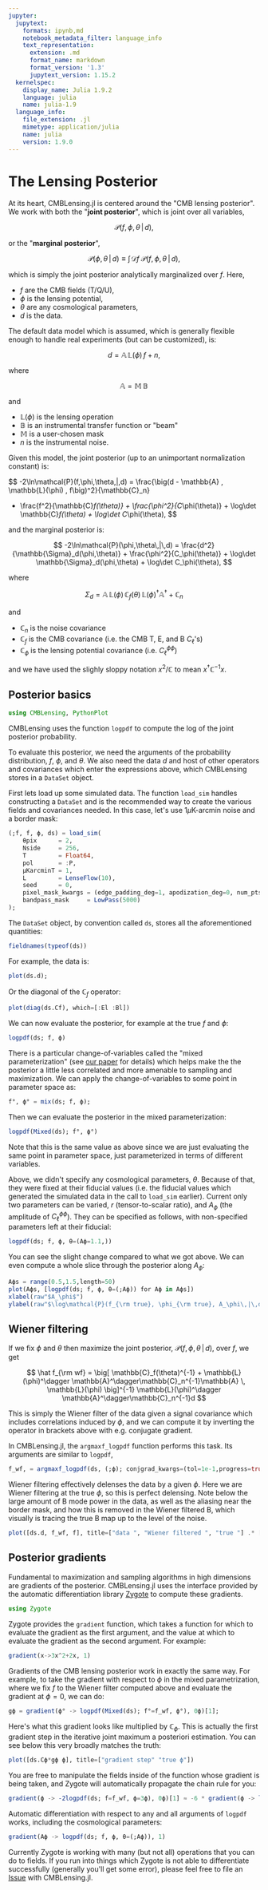```yaml
---
jupyter:
  jupytext:
    formats: ipynb,md
    notebook_metadata_filter: language_info
    text_representation:
      extension: .md
      format_name: markdown
      format_version: '1.3'
      jupytext_version: 1.15.2
  kernelspec:
    display_name: Julia 1.9.2
    language: julia
    name: julia-1.9
  language_info:
    file_extension: .jl
    mimetype: application/julia
    name: julia
    version: 1.9.0
---
```


# The Lensing Posterior


At its heart, CMBLensing.jl is centered around the "CMB lensing posterior". We work with both the "**joint posterior**", which is joint over all variables,

$$ \mathcal{P}(f,\phi,\theta\,|\,d), $$

or the "**marginal posterior**", 

$$ \mathcal{P}(\phi,\theta\,|\,d) \equiv \int \! \mathcal{D}f \; \mathcal{P}(f,\phi,\theta\,|\,d), $$

which is simply the joint posterior analytically marginalized over $f$. Here,

* $f$ are the CMB fields (T/Q/U),
* $\phi$ is the lensing potential,
* $\theta$ are any cosmological parameters,
* $d$ is the data.



<!-- #region -->
The default data model which is assumed, which is generally flexible enough to handle real experiments (but can be customized), is:

$$ d =  \mathbb{A} \, \mathbb{L}(\phi) \, f + n, $$

where

$$ \mathbb{A} = \mathbb{M} \, \mathbb{B} $$

and 

* $\mathbb{L}(\phi)$ is the lensing operation
* $\mathbb{B}$ is an instrumental transfer function or "beam"
* $\mathbb{M}$ is a user-chosen mask
* $n$ is the instrumental noise. 


Given this model, the joint posterior (up to an unimportant normalization constant) is:

$$ 
-2\ln\mathcal{P}(f,\phi,\theta\,|\,d) = \frac{\big(d - \mathbb{A} \, \mathbb{L}(\phi) \, f\big)^2}{\mathbb{C}_n}
+ \frac{f^2}{\mathbb{C}_f(\theta)} + \frac{\phi^2}{C_\phi(\theta)} + \log\det \mathbb{C}_f(\theta) + \log\det C_\phi(\theta),
$$

and the marginal posterior is:

$$ 
-2\ln\mathcal{P}(\phi,\theta\,|\,d) = \frac{d^2}{\mathbb{\Sigma}_d(\phi,\theta)} + \frac{\phi^2}{C_\phi(\theta)} + \log\det \mathbb{\Sigma}_d(\phi,\theta) + \log\det C_\phi(\theta),
$$

where

$$
\Sigma_d = \mathbb{A} \, \mathbb{L}(\phi) \, \mathbb{C}_f(\theta) \, \mathbb{L}(\phi)^\dagger \mathbb{A}^\dagger + \mathbb{C}_n
$$

and

* $\mathbb{C}_n$ is the noise covariance
* $\mathbb{C}_f$ is the CMB covariance (i.e. the CMB T, E, and B $C_\ell$'s)
* $\mathbb{C}_\phi$ is the lensing potential covariance (i.e. $C_\ell^{\phi\phi}$)

and we have used the slighly sloppy notation $x^2/\mathbb{C}$ to mean $x^\dagger \mathbb{C}^{-1} x$.
<!-- #endregion -->

## Posterior basics

```julia
using CMBLensing, PythonPlot
```

CMBLensing uses the function `logpdf` to compute the log of the joint posterior probability. 


To evaluate this posterior, we need the arguments of the probability distribution, $f$, $\phi$, and $\theta$. We also need the data $d$ and host of other operators and covariances which enter the expressions above, which CMBLensing stores in a `DataSet` object.

First lets load up some simulated data. The function `load_sim` handles constructing a `DataSet` and is the recommended way to create the various fields and covariances needed. In this case, let's use 1$\mu$K-arcmin noise and a border mask:

```julia
(;f, f̃, ϕ, ds) = load_sim(
    θpix      = 2,
    Nside     = 256,
    T         = Float64,
    pol       = :P,
    μKarcminT = 1,
    L         = LenseFlow(10),
    seed      = 0,
    pixel_mask_kwargs = (edge_padding_deg=1, apodization_deg=0, num_ptsrcs=0),
    bandpass_mask     = LowPass(5000)
);
```

The `DataSet` object, by convention called `ds`, stores all the aforementioned quantities:

```julia
fieldnames(typeof(ds))
```

For example, the data is:

```julia
plot(ds.d);
```

Or the diagonal of the $\mathbb{C}_f$ operator:

```julia
plot(diag(ds.Cf), which=[:El :Bl])
```

We can now evaluate the posterior, for example at the true $f$ and $\phi$:

```julia
logpdf(ds; f, ϕ)
```

There is a particular change-of-variables called the "mixed parameterization" (see [our paper](https://arxiv.org/abs/2002.00965) for details) which helps make the the posterior a little less correlated and more amenable to sampling and maximization. We can apply the change-of-variables to some point in parameter space as:

```julia
f°, ϕ° = mix(ds; f, ϕ);
```

Then we can evaluate the posterior in the mixed parameterization:

```julia
logpdf(Mixed(ds); f°, ϕ°)
```

Note that this is the same value as above since we are just evaluating the same point in parameter space, just parameterized in terms of different variables.


Above, we didn't specify any cosmological parameters, $\theta$. Because of that, they were fixed at their fiducial values (i.e. the fiducial values which generated the simulated data in the call to `load_sim` earlier). Current only two parameters can be varied, $r$ (tensor-to-scalar ratio), and $A_\phi$ (the amplitude of $C_\ell^{\phi \phi}$). They can be specified as follows, with non-specified parameters left at their fiducial:

```julia
logpdf(ds; f, ϕ, θ=(Aϕ=1.1,))
```

You can see the slight change compared to what we got above. We can even compute a whole slice through the posterior along $A_\phi$:

```julia
Aϕs = range(0.5,1.5,length=50)
plot(Aϕs, [logpdf(ds; f, ϕ, θ=(;Aϕ)) for Aϕ in Aϕs])
xlabel(raw"$A_\phi$")
ylabel(raw"$\log\mathcal{P}(f_{\rm true}, \phi_{\rm true}, A_\phi\,|\,d)$");
```

## Wiener filtering


If we fix $\phi$ and $\theta$ then maximize the joint posterior, $\mathcal{P}(f,\phi,\theta\,|\,d)$, over $f$, we get

$$
\hat f_{\rm wf} = \big[ \mathbb{C}_f(\theta)^{-1} + \mathbb{L}(\phi)^\dagger \mathbb{A}^\dagger\mathbb{C}_n^{-1}\mathbb{A} \, \mathbb{L}(\phi) \big]^{-1} \mathbb{L}(\phi)^\dagger \mathbb{A}^\dagger\mathbb{C}_n^{-1}d
$$

This is simply the Wiener filter of the data given a signal covariance which includes correlations induced by $\phi$, and we can compute it by inverting the operator in brackets above with e.g. conjugate gradient. 


In CMBLensing.jl, the `argmaxf_logpdf` function performs this task. Its arguments are similar to `logpdf`,

```julia
f_wf, = argmaxf_logpdf(ds, (;ϕ); conjgrad_kwargs=(tol=1e-1,progress=true));
```

Wiener filtering effectively delenses the data by a given $\phi$. Here we are Wiener filtering at the true $\phi$, so this is perfect delensing. Note below the large amount of B mode power in the data, as well as the aliasing near the border mask, and how this is removed in the Wiener filtered B, which visually is tracing the true B map up to the level of the noise.

```julia
plot([ds.d, f_wf, f], title=["data ", "Wiener filtered ", "true "] .* ["E" "B"]);
```

## Posterior gradients


Fundamental to maximization and sampling algorithms in high dimensions are gradients of the posterior. CMBLensing.jl uses the interface provided by the automatic differentiation library [Zygote](https://github.com/FluxML/Zygote.jl/) to compute these gradients.

```julia
using Zygote
```

Zygote provides the `gradient` function, which takes a function for which to evaluate the gradient as the first argument, and the value at which to evaluate the gradient as the second argument. For example:

```julia
gradient(x->3x^2+2x, 1)
```

Gradients of the CMB lensing posterior work in exactly the same way. For example, to take the gradient with respect to $\phi$ in the mixed parametrization, where we fix $f$ to the Wiener filter computed above and evaluate the gradient at $\phi=0$, we can do:

```julia
gϕ = gradient(ϕ° -> logpdf(Mixed(ds); f°=f_wf, ϕ°), 0ϕ)[1];
```

Here's what this gradient looks like multiplied by $\mathbb{C}_\phi$. This is actually the first gradient step in the iterative joint maximum a posteriori estimation. You can see below this very broadly matches the truth:

```julia
plot([ds.Cϕ*gϕ ϕ], title=["gradient step" "true ϕ"])
```

You are free to manipulate the fields inside of the function whose gradient is being taken, and Zygote will automatically propagate the chain rule for you:

```julia
gradient(ϕ -> -2logpdf(ds; f=f_wf, ϕ=3ϕ), 0ϕ)[1] ≈ -6 * gradient(ϕ -> logpdf(ds; f=f_wf, ϕ), 0ϕ)[1]
```

Automatic differentiation with respect to any and all arguments of `logpdf` works, including the cosmological parameters:

```julia
gradient(Aϕ -> logpdf(ds; f, ϕ, θ=(;Aϕ)), 1)
```

Currently Zygote is working with many (but not all) operations that you can do to fields. If you run into things which Zygote is not able to differentiate successfully (generally you'll get some error), please feel free to file an [Issue](https://github.com/marius311/CMBLensing.jl/issues) with CMBLensing.jl.
